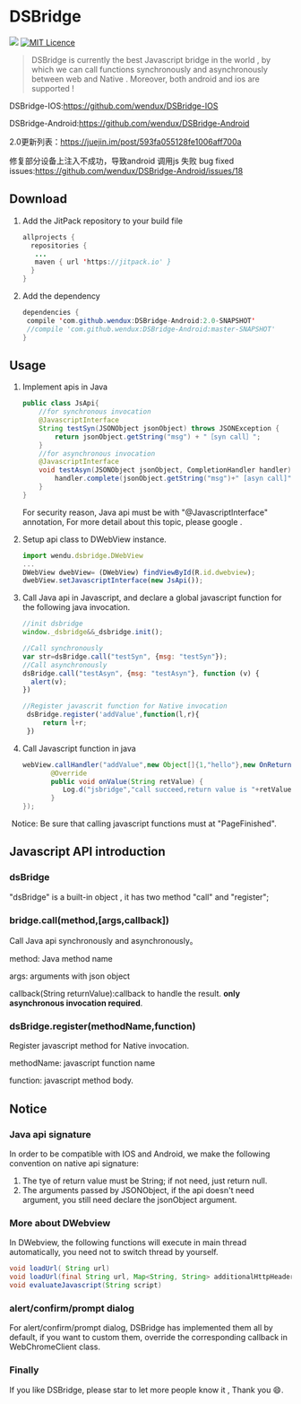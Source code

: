 
# DSBridge

[![](https://jitpack.io/v/wendux/DSBridge-Android.svg)](https://jitpack.io/#wendux/DSBridge-Android)   [![MIT Licence](https://img.shields.io/packagist/l/doctrine/orm.svg)](https://opensource.org/licenses/mit-license.php)
>DSBridge is currently the best Javascript bridge  in the world , by which we can call functions synchronously and asynchronously between web and Native . Moreover, both android and ios  are supported  ! 

DSBridge-IOS:https://github.com/wendux/DSBridge-IOS

DSBridge-Android:https://github.com/wendux/DSBridge-Android

2.0更新列表：https://juejin.im/post/593fa055128fe1006aff700a

修复部分设备上注入不成功，导致android 调用js 失败 bug
fixed issues:https://github.com/wendux/DSBridge-Android/issues/18

## Download

1. Add the JitPack repository to your build file

   ```java
   allprojects {
     repositories {
      ...
      maven { url 'https://jitpack.io' }
     }
   }
   ```

2. Add the dependency

   ```java
   dependencies {
   	compile 'com.github.wendux:DSBridge-Android:2.0-SNAPSHOT'
   	//compile 'com.github.wendux:DSBridge-Android:master-SNAPSHOT'
   }
   ```

## Usage

1. Implement apis in Java

   ```java
   public class JsApi{
       //for synchronous invocation
       @JavascriptInterface
       String testSyn(JSONObject jsonObject) throws JSONException {
           return jsonObject.getString("msg") + "［syn call］";
       }
       //for asynchronous invocation
       @JavascriptInterface
       void testAsyn(JSONObject jsonObject, CompletionHandler handler) throws JSONException {
           handler.complete(jsonObject.getString("msg")+" [asyn call]");
       }
   }
   ```

   For security reason, Java api must be with "@JavascriptInterface" annotation, For more detail about this topic, please google .

2. Setup api class to DWebView  instance.

   ```javascript
   import wendu.dsbridge.DWebView
   ...
   DWebView dwebView= (DWebView) findViewById(R.id.dwebview);
   dwebView.setJavascriptInterface(new JsApi());
   ```

3. Call Java api in Javascript, and declare a global  javascript function for the following java invocation.

   ```javascript
   //init dsbridge
   window._dsbridge&&_dsbridge.init();

   //Call synchronously 
   var str=dsBridge.call("testSyn", {msg: "testSyn"});
   //Call asynchronously
   dsBridge.call("testAsyn", {msg: "testAsyn"}, function (v) {
     alert(v);
   })

   //Register javascrit function for Native invocation
    dsBridge.register('addValue',function(l,r){
        return l+r;
    })
   ```

4. Call Javascript function in java

   ```java
   webView.callHandler("addValue",new Object[]{1,"hello"},new OnReturnValue(){
          @Override
          public void onValue(String retValue) {
             Log.d("jsbridge","call succeed,return value is "+retValue);
          }
   });
   ```

​    Notice: Be sure that calling javascript functions must at  "PageFinished". 



## Javascript API introduction

### **dsBridge** 

"dsBridge" is a built-in object , it has two method "call" and "register";

### bridge.call(method,[args,callback])

Call Java api synchronously and asynchronously。

method: Java method name

args: arguments with json object

callback(String returnValue):callback to handle the result. **only asynchronous invocation required**.

### dsBridge.register(methodName,function)

Register javascript method for Native invocation.

methodName: javascript function name

function: javascript method body.

## Notice

### Java api signature

In order to be compatible with IOS and Android, we make the following convention  on native api signature:

1. The tye of return value must be String; if not need, just return null.
2. The arguments  passed by   JSONObject, if the api doesn't need argument, you still need declare the jsonObject argument. 

### More about DWebview

In DWebview, the following functions will execute in main thread automatically, you need not to switch thread by yourself.

```java
void loadUrl( String url) 
void loadUrl(final String url, Map<String, String> additionalHttpHeaders)
void evaluateJavascript(String script) 
```



###  alert/confirm/prompt dialog
For alert/confirm/prompt dialog, DSBridge has implemented them  all by default, if you want to custom them, override the corresponding  callback in WebChromeClient class.
### Finally

If you like DSBridge, please star to let more people know it , Thank you  😄.
